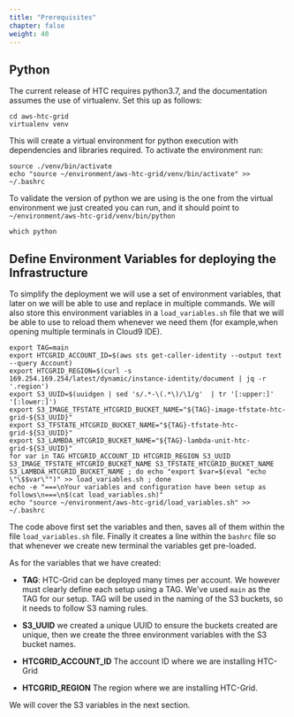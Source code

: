 ```yaml
---
title: "Prerequisites"
chapter: false
weight: 40
---
```


## Python

The current release of HTC requires python3.7, and the documentation assumes the use of virtualenv. Set this up as follows:

```
cd aws-htc-grid
virtualenv venv
```

This will create a virtual environment for python execution with dependencies and libraries required. To activate the environment run:

```
source ./venv/bin/activate
echo "source ~/environment/aws-htc-grid/venv/bin/activate" >> ~/.bashrc
```

To validate the version of python we are using is the one from the virtual environment we just created you can run, and it should point to `~/environment/aws-htc-grid/venv/bin/python`

```
which python
```

## Define Environment Variables for deploying the Infrastructure

To simplify the deployment we will use a set of environment variables, that later on we will be able to use and replace in multiple commands. We will also store this environment variables in a `load_variables.sh` file that we will be able to use to reload them whenever we need them (for example,when opening multiple terminals in Cloud9 IDE).


```
export TAG=main
export HTCGRID_ACCOUNT_ID=$(aws sts get-caller-identity --output text --query Account)
export HTCGRID_REGION=$(curl -s 169.254.169.254/latest/dynamic/instance-identity/document | jq -r '.region')
export S3_UUID=$(uuidgen | sed 's/.*-\(.*\)/\1/g'  | tr '[:upper:]' '[:lower:]')
export S3_IMAGE_TFSTATE_HTCGRID_BUCKET_NAME="${TAG}-image-tfstate-htc-grid-${S3_UUID}"
export S3_TFSTATE_HTCGRID_BUCKET_NAME="${TAG}-tfstate-htc-grid-${S3_UUID}"
export S3_LAMBDA_HTCGRID_BUCKET_NAME="${TAG}-lambda-unit-htc-grid-${S3_UUID}"
for var in TAG HTCGRID_ACCOUNT_ID HTCGRID_REGION S3_UUID S3_IMAGE_TFSTATE_HTCGRID_BUCKET_NAME S3_TFSTATE_HTCGRID_BUCKET_NAME S3_LAMBDA_HTCGRID_BUCKET_NAME ; do echo "export $var=$(eval "echo \"\$$var\"")" >> load_variables.sh ; done
echo -e "===\nYour variables and configuration have been setup as follows\n===\n$(cat load_variables.sh)"
echo "source ~/environment/aws-htc-grid/load_variables.sh" >> ~/.bashrc
```

The code above first set the variables and then, saves all of them within the file `load_variables.sh` file. Finally it creates a line within the `bashrc` file so that whenever we create new terminal the variables get pre-loaded.

As for the variables that we have created: 

* **TAG**: HTC-Grid can be deployed many times per account. We however must clearly define each setup using a TAG.  We've used `main` as the TAG for our setup. TAG will be used in the naming of the S3 buckets, so it needs to follow S3 naming rules. 

* **S3_UUID** we created a unique UUID to ensure the buckets created are unique, then we create the three environment variables with the S3 bucket names.

* **HTCGRID_ACCOUNT_ID** The account ID where we are installing HTC-Grid

* **HTCGRID_REGION** The region where we are installing HTC-Grid.

We will cover the S3 variables in the next section.
